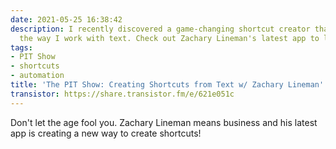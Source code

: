```yaml
---
date: 2021-05-25 16:38:42
description: I recently discovered a game-changing shortcut creator that's changing
  the way I work with text. Check out Zachary Lineman's latest app to learn how.
tags:
- PIT Show
- shortcuts
- automation
title: 'The PIT Show: Creating Shortcuts from Text w/ Zachary Lineman'
transistor: https://share.transistor.fm/e/621e051c
---
```


Don't let the age fool you. Zachary Lineman means business and his latest app is creating a new way to create shortcuts!
